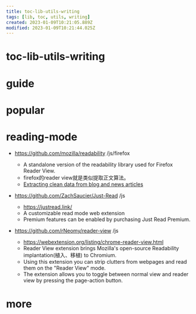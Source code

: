 ```yaml
---
title: toc-lib-utils-writing
tags: [lib, toc, utils, writing]
created: 2023-01-09T10:21:05.889Z
modified: 2023-01-09T10:21:44.025Z
---
```


# toc-lib-utils-writing

# guide

# popular

# reading-mode
- https://github.com/mozilla/readability /js/firefox
  - A standalone version of the readability library used for Firefox Reader View.
  - firefox的reader view就是类似提取正文算法。
  - [Extracting clean data from blog and news articles](https://ujeebu.com/blog/how-to-extract-clean-text-from-html/)

- https://github.com/ZachSaucier/Just-Read /js
  - https://justread.link/
  - A customizable read mode web extension
  - Premium features can be enabled by purchasing Just Read Premium.

- https://github.com/rNeomy/reader-view /js
  - https://webextension.org/listing/chrome-reader-view.html
  - Reader View extension brings Mozilla's open-source Readability implantation(植入、移植) to Chromium. 
  - Using this extension you can strip clutters from webpages and read them on the "Reader View" mode. 
  - The extension allows you to toggle between normal view and reader view by pressing the page-action button.
# more

